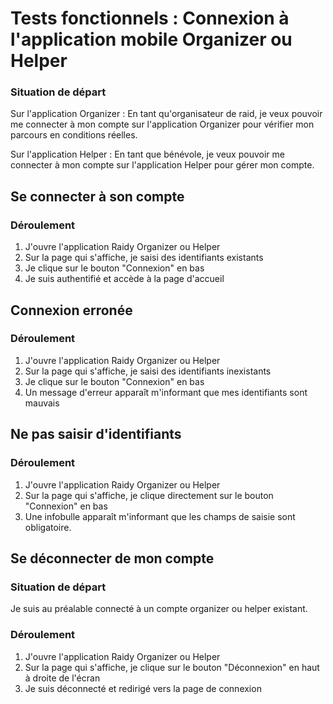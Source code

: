 # Tests fonctionnels : Connexion à l'application mobile Organizer ou Helper

### Situation de départ

Sur l'application Organizer : En tant qu'organisateur de raid, je veux pouvoir me connecter à mon compte sur l'application Organizer pour vérifier mon parcours en conditions réelles.

Sur l'application Helper : En tant que bénévole, je veux pouvoir me connecter à mon compte sur l'application Helper pour gérer mon compte.

## Se connecter à son compte

### Déroulement

1. J'ouvre l'application Raidy Organizer ou Helper
2. Sur la page qui s'affiche, je saisi des identifiants existants
3. Je clique sur le bouton "Connexion" en bas
4. Je suis authentifié et accède à la page d'accueil

## Connexion erronée

### Déroulement

1. J'ouvre l'application Raidy Organizer ou Helper
2. Sur la page qui s'affiche, je saisi des identifiants inexistants
3. Je clique sur le bouton "Connexion" en bas
4. Un message d'erreur apparaît m'informant que mes identifiants sont mauvais

## Ne pas saisir d'identifiants

### Déroulement

1. J'ouvre l'application Raidy Organizer ou Helper
2. Sur la page qui s'affiche, je clique directement sur le bouton "Connexion" en bas
3. Une infobulle apparaît m'informant que les champs de saisie sont obligatoire.

## Se déconnecter de mon compte

### Situation de départ

Je suis au préalable connecté à un compte organizer ou helper existant.

### Déroulement

1. J'ouvre l'application Raidy Organizer ou Helper
2. Sur la page qui s'affiche, je clique sur le bouton "Déconnexion" en haut à droite de l'écran
3. Je suis déconnecté et redirigé vers la page de connexion